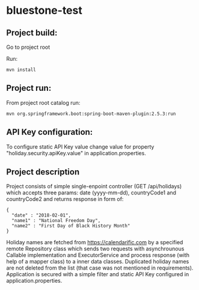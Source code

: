 # bluestone-test
## Project build:
  Go to project root
  
  Run:
```
mvn install
```

## Project run:
  From project root catalog run:
```
mvn org.springframework.boot:spring-boot-maven-plugin:2.5.3:run
```
## API Key configuration:
To configure static API Key value change value for property "holiday.security.apiKey.value" in application.properties.

## Project description
Project consists of simple single-enpoint controller (GET /api/holidays) which accepts three params: date (yyyy-mm-dd), countryCode1 and countryCode2 and returns response in form of:
```
{
  "date" : "2018-02-01",
  "name1" : "National Freedom Day",
  "name2" : "First Day of Black History Month"
}
```
Holiday names are fetched from https://calendarific.com by a specified remote Repository class which sends two requests with asynchrounous Callable implementation and ExecutorService and process response (with help of a mapper class) to a inner data classes.
Duplicated holiday names are not deleted from the list (that case was not mentioned in requirements). Application is secured with a simple filter and static API Key configured in application.properties.
